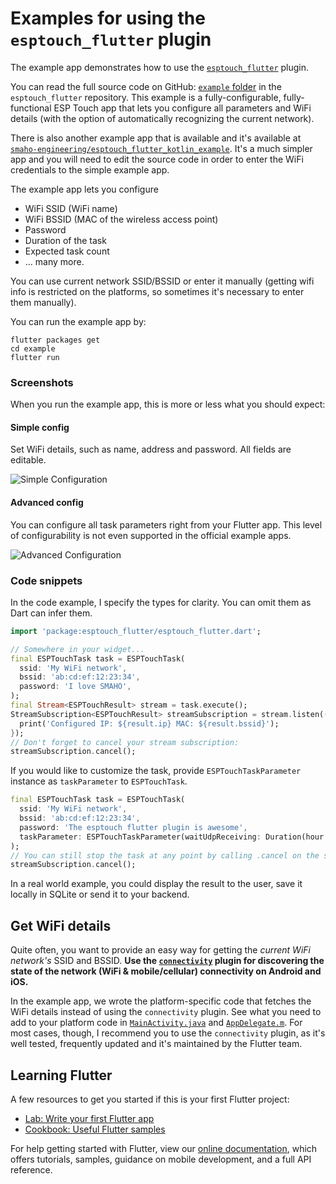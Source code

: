 # Examples for using the `esptouch_flutter` plugin

The example app demonstrates how to use the [`esptouch_flutter`](https://pub.dev/packages/esptouch_flutter) plugin.

You can read the full source code on GitHub: [`example` folder](https://github.com/smaho-engineering/esptouch_flutter/tree/master/example) in the `esptouch_flutter` repository. This example is a fully-configurable, fully-functional ESP Touch app that lets you configure all parameters and WiFi details (with the option of automatically recognizing the current network).

There is also another example app that is available and it's available at [`smaho-engineering/esptouch_flutter_kotlin_example`](https://github.com/smaho-engineering/esptouch_flutter_kotlin_example). It's a much simpler app and you will need to edit the source code in order to enter the WiFi credentials to the simple example app.

The example app lets you configure

* WiFi SSID (WiFi name)
* WiFi BSSID (MAC of the wireless access point)
* Password
* Duration of the task
* Expected task count
* ... many more.

You can use current network SSID/BSSID or enter it manually (getting wifi info is restricted on the platforms, so sometimes it's necessary to enter them manually).

You can run the example app by:

```
flutter packages get
cd example
flutter run
```

### Screenshots

When you run the example app, this is more or less what you should expect:


#### Simple config

Set WiFi details, such as name, address and password. All fields are editable.

![Simple Configuration](https://github.com/smaho-engineering/esptouch_flutter/raw/master/example/screenshots/simple_config.png)


#### Advanced config

You can configure all task parameters right from your Flutter app. This level of configurability is not even supported in the official example apps.

![Advanced Configuration](https://github.com/smaho-engineering/esptouch_flutter/raw/master/example/screenshots/advanced_config.png)


### Code snippets

In the code example, I specify the types for clarity. You can omit them as Dart can infer them.

```dart
import 'package:esptouch_flutter/esptouch_flutter.dart';

// Somewhere in your widget...
final ESPTouchTask task = ESPTouchTask(
  ssid: 'My WiFi network',
  bssid: 'ab:cd:ef:12:23:34',
  password: 'I love SMAHO',
);
final Stream<ESPTouchResult> stream = task.execute();
StreamSubscription<ESPTouchResult> streamSubscription = stream.listen((ESPTouchResult result) {
  print('Configured IP: ${result.ip} MAC: ${result.bssid}');
});
// Don't forget to cancel your stream subscription:
streamSubscription.cancel();
```

If you would like to customize the task, provide `ESPTouchTaskParameter` instance as `taskParameter` to `ESPTouchTask`.

```dart
final ESPTouchTask task = ESPTouchTask(
  ssid: 'My WiFi network',
  bssid: 'ab:cd:ef:12:23:34',
  password: 'The esptouch flutter plugin is awesome',
  taskParameter: ESPTouchTaskParameter(waitUdpReceiving: Duration(hour: 12)),
);
// You can still stop the task at any point by calling .cancel on the stream subscription:
streamSubscription.cancel();
```

In a real world example, you could display the result to the user, save it locally in SQLite or send it to your backend.

## Get WiFi details

Quite often, you want to provide an easy way for getting the *current WiFi network's* SSID and BSSID. **Use the [`connectivity`](https://pub.dev/packages/connectivity) plugin for discovering the state of the network (WiFi & mobile/cellular) connectivity on Android and iOS.**

In the example app, we wrote the platform-specific code that fetches the WiFi details instead of using the `connectivity` plugin. See what you need to add to your platform code in [`MainActivity.java`](https://github.com/smaho-engineering/esptouch_flutter/blob/master/example/android/app/src/main/java/com/smaho/eng/esptouchexample/MainActivity.java) and [`AppDelegate.m`](https://github.com/smaho-engineering/esptouch_flutter/blob/master/example/ios/Runner/AppDelegate.m). For most cases, though, I recommend you to use the `connectivity` plugin, as it's well tested, frequently updated and it's maintained by the Flutter team.

## Learning Flutter

A few resources to get you started if this is your first Flutter project:

- [Lab: Write your first Flutter app](https://flutter.io/docs/get-started/codelab)
- [Cookbook: Useful Flutter samples](https://flutter.io/docs/cookbook)

For help getting started with Flutter, view our
[online documentation](https://flutter.io/docs), which offers tutorials,
samples, guidance on mobile development, and a full API reference.
